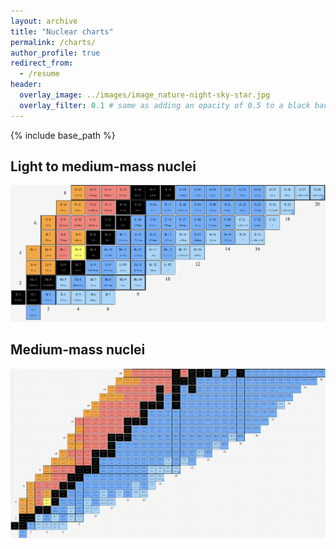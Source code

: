 ```yaml
---
layout: archive
title: "Nuclear charts"
permalink: /charts/
author_profile: true
redirect_from:
  - /resume
header:
  overlay_image: ../images/image_nature-night-sky-star.jpg
  overlay_filter: 0.1 # same as adding an opacity of 0.5 to a black background
---
```


{% include base_path %}


## Light to medium-mass nuclei

![Light to medium-mass nuclei](../images/fig_nucl_chart_light_med.png)

## Medium-mass nuclei

![Medium-mass nuclei](../images/fig_nucl_chart_med.png)

